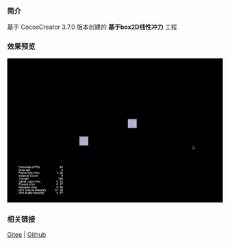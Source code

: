 ### 简介
基于 CocosCreator 3.7.0 版本创建的 **基于box2D线性冲力** 工程

### 效果预览
![image](../../../gif/202211/2022110332.gif)

### 相关链接
[Gitee](https://gitee.com/mirrors_cocos-creator/cocos-example-physics/tree/v3.x/2d/box2d/assets/cases/example) | [Github](https://github.com/cocos/cocos-example-physics/tree/v3.x/2d/box2d/assets/cases/example)